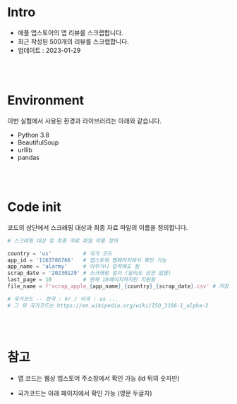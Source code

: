 # Intro

* 애플 앱스토어의 앱 리뷰를 스크랩합니다.  
* 최근 작성된 500개의 리뷰를 스크랩합니다.  
* 업데이트 : 2023-01-29  


<br><br>

# Environment

이번 실험에서 사용된 환경과 라이브러리는 아래와 같습니다.  

* Python 3.8  
* BeautifulSoup  
* urllib  
* pandas  

<br><br>

# Code init

코드의 상단에서 스크래핑 대상과 최종 자료 파일의 이름을 정의합니다.

```python
# 스크래핑 대상 및 최종 자료 파일 이름 정의

country = 'us'          # 국가 코드
app_id = '1163786766'   # 앱스토워 웹페이지에서 확인 가능
app_name = 'alarmy'     # 아무거나 입력해도 됨
scrap_date = '20230129' # 스크래핑 일자 (달라도 상관 없음)
last_page = 10          # 현재 10페이지까지만 지원됨
file_name = f'scrap_apple_{app_name}_{country}_{scrap_date}.csv' # 저장할 파일 이름

# 국가코드 -- 한국 : kr / 미국 : us ...
# 그 외 국가코드는 https://en.wikipedia.org/wiki/ISO_3166-1_alpha-2
```

<br><br>

# 참고

* 앱 코드는 웹상 앱스토어 주소창에서 확인 가능 (id 뒤의 숫자만)  

* 국가코드는 아래 페이지에서 확인 가능 (영문 두글자)  

<br><br>
